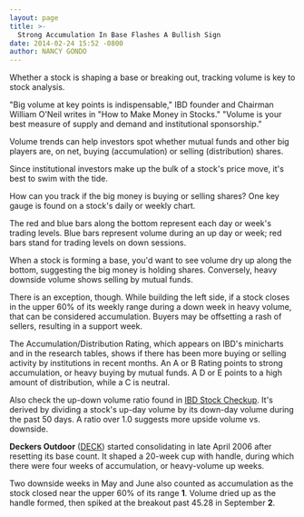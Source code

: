 ```yaml
---
layout: page
title: >-
  Strong Accumulation In Base Flashes A Bullish Sign
date: 2014-02-24 15:52 -0800
author: NANCY GONDO
---
```





Whether a stock is shaping a base or breaking out, tracking volume is key to stock analysis.


"Big volume at key points is indispensable," IBD founder and Chairman William O'Neil writes in "How to Make Money in Stocks." "Volume is your best measure of supply and demand and institutional sponsorship."


Volume trends can help investors spot whether mutual funds and other big players are, on net, buying (accumulation) or selling (distribution) shares.


Since institutional investors make up the bulk of a stock's price move, it's best to swim with the tide.


How can you track if the big money is buying or selling shares? One key gauge is found on a stock's daily or weekly chart.


The red and blue bars along the bottom represent each day or week's trading levels. Blue bars represent volume during an up day or week; red bars stand for trading levels on down sessions.


When a stock is forming a base, you'd want to see volume dry up along the bottom, suggesting the big money is holding shares. Conversely, heavy downside volume shows selling by mutual funds.


There is an exception, though. While building the left side, if a stock closes in the upper 60% of its weekly range during a down week in heavy volume, that can be considered accumulation. Buyers may be offsetting a rash of sellers, resulting in a support week.


The Accumulation/Distribution Rating, which appears on IBD's minicharts and in the research tables, shows if there has been more buying or selling activity by institutions in recent months. An A or B Rating points to strong accumulation, or heavy buying by mutual funds. A D or E points to a high amount of distribution, while a C is neutral.


Also check the up-down volume ratio found in [IBD Stock Checkup](http://research.investors.com/stockcheckup.aspx). It's derived by dividing a stock's up-day volume by its down-day volume during the past 50 days. A ratio over 1.0 suggests more upside volume vs. downside.


**Deckers Outdoor** ([DECK](https://research.investors.com/quote.aspx?symbol=DECK)) started consolidating in late April 2006 after resetting its base count. It shaped a 20-week cup with handle, during which there were four weeks of accumulation, or heavy-volume up weeks.


Two downside weeks in May and June also counted as accumulation as the stock closed near the upper 60% of its range **1**. Volume dried up as the handle formed, then spiked at the breakout past 45.28 in September **2**.




